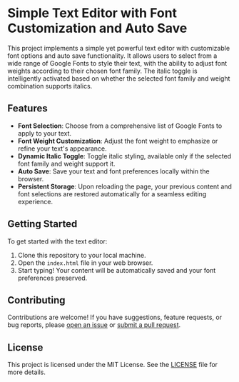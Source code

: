 # Simple Text Editor with Font Customization and Auto Save

This project implements a simple yet powerful text editor with customizable font options and auto save functionality. It allows users to select from a wide range of Google Fonts to style their text, with the ability to adjust font weights according to their chosen font family. The italic toggle is intelligently activated based on whether the selected font family and weight combination supports italics.

## Features

- **Font Selection**: Choose from a comprehensive list of Google Fonts to apply to your text.
- **Font Weight Customization**: Adjust the font weight to emphasize or refine your text's appearance.
- **Dynamic Italic Toggle**: Toggle italic styling, available only if the selected font family and weight support it.
- **Auto Save**: Save your text and font preferences locally within the browser.
- **Persistent Storage**: Upon reloading the page, your previous content and font selections are restored automatically for a seamless editing experience.

## Getting Started

To get started with the text editor:

1. Clone this repository to your local machine.
2. Open the `index.html` file in your web browser.
3. Start typing! Your content will be automatically saved and your font preferences preserved.

## Contributing

Contributions are welcome! If you have suggestions, feature requests, or bug reports, please [open an issue](https://github.com/your-repo/issues) or [submit a pull request](https://github.com/your-repo/pulls).

## License

This project is licensed under the MIT License. See the [LICENSE](LICENSE) file for more details.
